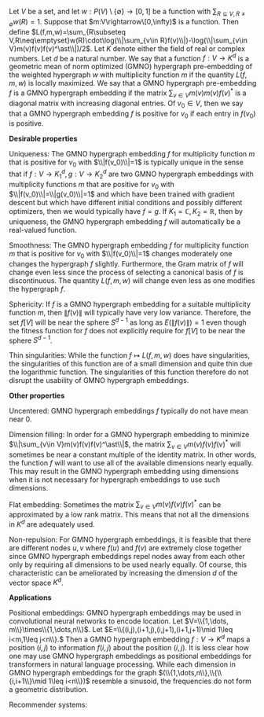 Let $V$ be a set, and let $w:P(V)\setminus\{\emptyset\}\rightarrow[0,1]$ be a function with $\sum_{R\subseteq V,R\neq\emptyset}w(R)=1$. Suppose that $m:V\rightarrow\[0,\infty)$ is a function. Then define $L(f,m,w)=\sum_{R\subseteq V,R\neq\emptyset}w(R)\cdot\log(\\|\sum_{v\in R}f(v)\\|)-\log(\\|\sum_{v\in V}m(v)f(v)f(v)^\ast\\|)/2$.
Let $K$ denote either the field of real or complex numbers. Let $d$ be a natural number. We say that a function $f:V\rightarrow K^d$ is a geometric mean of norm optimized (GMNO) hypergraph pre-embedding of the weighted hypergraph $w$ with multiplicity function $m$ if the quantity $L(f,m,w)$ is locally maximized. We say that a GMNO hypergraph pre-embedding $f$ is a GMNO hypergraph embedding if the matrix $\sum_{v\in V}m(v)m(v)f(v)^\ast$ is a diagonal matrix with increasing diagonal entries. Of $v_0\in V$, then we say that a GMNO hypergraph embedding $f$ is positive for $v_0$ if each entry in $f(v_0)$ is positive.

**Desirable properties**

Uniqueness: The GMNO hypergraph embedding $f$ for multiplicity function $m$ that is positive for $v_0$ with $\\|f(v_0)\\|=1$ is typically unique in the sense that if $f:V\rightarrow K_1^d,g:V\rightarrow K_2^d$ are two GMNO hypergraph embeddings with multiplicity functions $m$ that are positive for $v_0$ with $\\|f(v_0)\\|=\\|g(v_0)\\|=1$ and which have been trained with gradient descent but which have different initial conditions and possibly different optimizers, then we would typically have $f=g$. If $K_1=\mathbb{C},K_2=\mathbb{R}$, then by uniqueness, the GMNO hypergraph embedding $f$ will automatically be a real-valued function.

Smoothness: The GMNO hypergraph embedding $f$ for multiplicity function $m$ that is positive for $v_0$ with $\\|f(v_0)\\|=1$ changes moderately one changes the hypergraph $f$ slightly. Furthermore, the Gram matrix of $f$ will change even less since the process of selecting a canonical basis of $f$ is discontinuous. The quantity $L(f,m,w)$ will change even less as one modifies the hypergraph $f$.

Sphericity: If $f$ is a GMNO hypergraph embedding for a suitable multiplicity function $m$, then $\|f(v)\|$ will typically have very low variance. Therefore, the set $f[V]$ will be near the sphere $S^{d-1}$ as long as $E(\|f(v)\|)=1$ even though the fitness function for $f$ does not explicitly require for $f[V]$ to be near the sphere $S^{d-1}$.

Thin singularities: While the function $f\mapsto L(f,m,w)$ does have singularities, the singularities of this function are of a small dimension and quite thin due the logarithmic function. The singularities of this function therefore do not disrupt the usability of GMNO hypergraph embeddings.

**Other properties**

Uncentered: GMNO hypergraph embeddings $f$ typically do not have mean near $0$.

Dimension filling: In order for a GMNO hypergraph embedding to minimize $\\|\sum_{v\in V}m(v)f(v)f(v)^\ast\\|$, the matrix $\sum_{v\in V}m(v)f(v)f(v)^\ast$ will sometimes be near a constant multiple of the identity matrix. In other words, the function $f$ will want to use all of the available dimensions nearly equally. This may result in the GMNO hypergraph embedding using dimensions when it is not necessary for hypergraph embeddings to use such dimensions.

Flat embedding: Sometimes the matrix $\sum_{v\in V}m(v)f(v)f(v)^\ast$ can be approximated by a low rank matrix. This means that not all the dimensions in $K^d$ are adequately used.

Non-repulsion: For GMNO hypergraph embeddings, it is feasible that there are different nodes $u,v$ where $f(u)$ and $f(v)$ are extremely close together since GMNO hypergraph embeddings repel nodes away from each other only by requiring all dimensions to be used nearly equally. Of course, this characteristic can be ameliorated by increasing the dimension $d$ of the vector space $K^d$.

**Applications**

Positional embeddings: GMNO hypergraph embeddings may be used in convolutional neural networks to encode location. Let $V=\\{1,\dots, m\\}\times\\{1,\dots,n\\}$. Let $E=\\{(i,j),(i+1,j),(i,j+1),(i+1,j+1)\mid 1\leq i<m,1\leq j<n\\}.$ Then a GMNO hypergraph embedding $f:V\rightarrow K^d$ maps a position $(i,j)$ to information $f(i,j)$ about the position $(i,j)$. It is less clear how one may use GMNO hypergraph embeddings as positional embeddings for transformers in natural language processing. While each dimension in GMNO hypergraph embeddings for the graph $(\\{1,\dots,n\\},\\{\\{i,i+1\\}\mid 1\leq i<n\\})$ resemble a sinusoid, the frequencies do not form a geometric distribution.

Recommender systems: 



